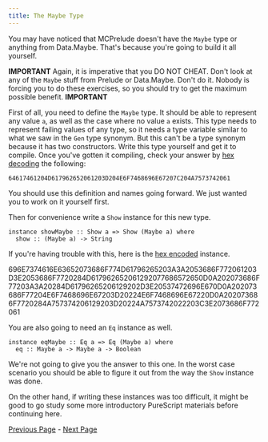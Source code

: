 ```yaml
---
title: The Maybe Type
---
```


You may have noticed that MCPrelude doesn't have the `Maybe` type or anything
from Data.Maybe.  That's because you're going to build it all yourself.

**IMPORTANT**
Again, it is imperative that you DO NOT CHEAT.  Don't look at any of the `Maybe`
stuff from Prelude or Data.Maybe.  Don't do it.  Nobody is forcing you to do
these exercises, so you should try to get the maximum possible benefit.
**IMPORTANT**

First of all, you need to define the `Maybe` type. It should be able to
represent any value `a`, as well as the case where no value `a` exists. This
type needs to represent failing values of any type, so it needs a type variable
similar to what we saw in the `Gen` type synonym. But this can't be a type
synonym because it has two constructors. Write this type yourself and get it to
compile. Once you've gotten it compiling, check your answer by [hex
decoding](http://www.convertstring.com/EncodeDecode/HexDecode) the following:

    64617461204D617962652061203D204E6F7468696E67207C204A7573742061

You should use this definition and names going forward.  We just wanted you to
work on it yourself first.

Then for convenience write a `Show` instance for this new type.

    instance showMaybe :: Show a => Show (Maybe a) where
      show :: (Maybe a) -> String

If you're having trouble with this, here is the [hex
encoded](http://www.convertstring.com/EncodeDecode/HexDecode) instance.


696E7374616E63652073686F774D61796265203A3A2053686F772061203D3E2053686F7720284D617962652061292077686572650D0A202073686F77203A3A20284D61796265206129202D3E20537472696E670D0A202073686F77204E6F7468696E67203D20224E6F7468696E67220D0A202073686F7720284A757374206129203D20224A7573742022203C3E2073686F772061

You are also going to need an `Eq` instance as well.

    instance eqMaybe :: Eq a => Eq (Maybe a) where
      eq :: Maybe a -> Maybe a -> Boolean

We're not going to give you the answer to this one.  In the worst case
scenario you should be able to figure it out from the way the `Show` instance
was done.

On the other hand, if writing these instances was too difficult, it might be
good to go study some more introductory PureScript materials before continuing
here.

[Previous Page](set2.html) - [Next Page](ex2-2.html)
